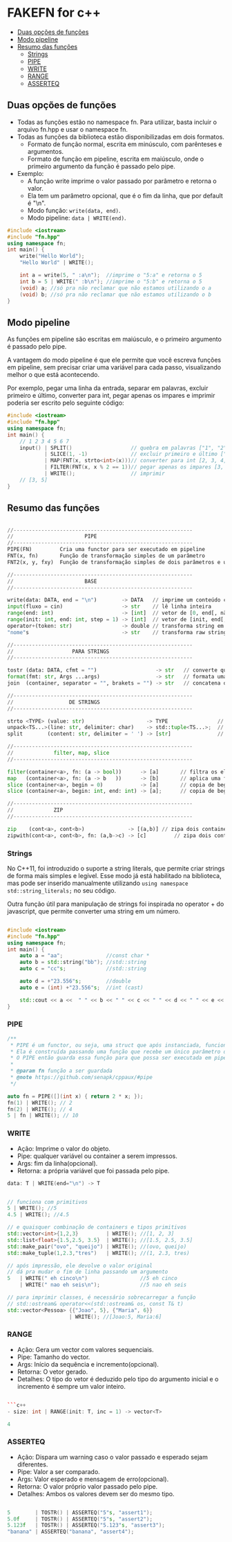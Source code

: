 # FAKEFN for c++

[](toc)

- [Duas opções de funções](#duas-opções-de-funções)
- [Modo pipeline](#modo-pipeline)
- [Resumo das funções](#resumo-das-funções)
  - [Strings](#strings)
  - [PIPE](#pipe)
  - [WRITE](#write)
  - [RANGE](#range)
  - [ASSERTEQ](#asserteq)
[](toc)

## Duas opções de funções

- Todas as funções estão no namespace fn. Para utilizar, basta incluir o arquivo fn.hpp e usar o namespace fn.
- Todas as funções da biblioteca estão disponibilizadas em dois formatos.
  - Formato de função normal, escrita em minúsculo, com parênteses e argumentos.
  - Formato de função em pipeline, escrita em maiúsculo, onde o primeiro argumento da função é passado pelo pipe.
- Exemplo:
  - A função write imprime o valor passado por parâmetro e retorna o valor.
  - Ela tem um parâmetro opcional, que é o fim da linha, que por default é "\n".
  - Modo função: `write(data, end)`.
  - Modo pipeline: `data | WRITE(end)`.

```cpp
#include <iostream>
#include "fn.hpp"
using namespace fn;
int main() {
    write("Hello World");
    "Hello World" | WRITE();

    int a = write(5, " :a\n");  //imprime o "5:a" e retorna o 5
    int b = 5 | WRITE(" :b\n"); //imprime o "5:b" e retorna o 5
    (void) a; //só pra não reclamar que não estamos utilizando o a
    (void) b; //só pra não reclamar que não estamos utilizando o b
}
```

## Modo pipeline

As funções em pipeline são escritas em maiúsculo, e o primeiro argumento é passado pelo pipe.

A vantagem do modo pipeline é que ele permite que você escreva funções em pipeline, sem precisar criar uma variável para cada passo, visualizando melhor o que está acontecendo.

Por exemplo, pegar uma linha da entrada, separar em palavras, excluir primeiro e último, converter para int, pegar apenas os impares e imprimir poderia ser escrito pelo seguinte código:

```cpp
#include <iostream>
#include "fn.hpp"
using namespace fn;
int main() {
    // 1 2 3 4 5 6 7
    input() | SPLIT()                   // quebra em palavras ["1", "2", "3", "4", "5", "6", "7"]
            | SLICE(1, -1)              // excluir primeiro e último ["2", "3", "4", "5", "6"]
            | MAP(FNT(x, strto<int>(x)))// converter para int [2, 3, 4, 5, 6]
            | FILTER(FNT(x, x % 2 == 1))// pegar apenas os impares [3, 5]
            | WRITE();                  // imprimir
    // [3, 5]
}
```

## Resumo das funções

```py

//----------------------------------------------------------
//                       PIPE 
//----------------------------------------------------------
PIPE(FN)         Cria uma functor para ser executado em pipeline
FNT(x, fn)       Função de transformação simples de um parâmetro
FNT2(x, y, fxy)  Função de transformação simples de dois parâmetros e uma transformação

//----------------------------------------------------------
//                       BASE 
//----------------------------------------------------------

write(data: DATA, end = "\n")        -> DATA   // imprime um conteúdo convertido pelo tostr
input(fluxo = cin)                   -> str    // lê linha inteira
range(end: int)                      -> [int]  // vetor de [0, end[, não inclui o end
range(init: int, end: int, step = 1) -> [int]  // vetor de [init, end[, não inclui o end
operator+(token: str)                -> double // transforma string em double
"nome"s                              -> str    // transforma raw string em string

//----------------------------------------------------------
//                   PARA STRINGS
//----------------------------------------------------------

tostr (data: DATA, cfmt = "")                   -> str   // converte qualquer coisa para string e formata
format(fmt: str, Args ...args)                  -> str   // formata uma string usando {} e printf
join  (container, separator = "", brakets = "") -> str   // concatena os elementos de um container 

//----------------------------------------------------------
//                  DE STRINGS
//----------------------------------------------------------

strto <TYPE> (value: str)                    -> TYPE                // dado tipo, converte string para esse tipo
unpack<TS...>(line: str, delimiter: char)    -> std::tuple<TS...>;  // dado tipos e delimitador, separa em uma tupla 
split        (content: str, delimiter = ' ') -> [str]               // dado um delimitador, separa em vetor de strings

//----------------------------------------------------------
//             filter, map, slice  
//----------------------------------------------------------

filter(container<a>, fn: (a -> bool))      -> [a]       // filtra os elementos que satisfazem a função
map   (container<a>, fn: (a -> b   ))      -> [b]       // aplica uma função em todos os elementos
slice (container<a>, begin = 0)            -> [a]       // copia de begin até o final
slice (container<a>, begin: int, end: int) -> [a];      // copia de begin até end

//----------------------------------------------------------
//             ZIP
//----------------------------------------------------------

zip    (cont<a>, cont<b>)              -> [(a,b)] // zipa dois containers em um cont de pares
zipwith(cont<a>, cont<b>, fn: (a,b->c) -> [c]         // zipa dois containers usando uma função

```

### Strings

No C++11, foi introduzido o suporte a string literals, que permite criar strings de forma mais simples e legível.
Esse modo já está habilitado na biblioteca, mas pode ser inserido manualmente utilizando `using namespace std::string_literals;` no seu código.

Outra função útil para manipulação de strings foi inspirada no operator + do javascript, que permite converter uma string em um número.

```cpp

#include <iostream>
#include "fn.hpp"
using namespace fn;
int main() {
    auto a = "aa";              //const char *
    auto b = std::string("bb"); //std::string
    auto c = "cc"s;             //std::string

    auto d = +"23.556"s;        //double
    auto e = (int) +"23.556"s;  //int (cast)

    std::cout << a <<  " " << b << " " << c << " " << d << " " << e << std::endl;
}

```

### PIPE

```cpp
/**
 * PIPE é um functor, ou seja, uma struct que após instanciada, funciona como uma função.
 * Ela é construída passando uma função que recebe um único parâmetro de qualquer tipo.
 * O PIPE então guarda essa função para que possa ser executada em pipeline ou invocada diretamente.
 * 
 * @param fn função a ser guardada
 * @note https://github.com/senapk/cppaux/#pipe
 */

auto fn = PIPE([](int x) { return 2 * x; });
fn(1) | WRITE(); // 2
fn(2) | WRITE(); // 4
5 | fn | WRITE(); // 10
```

### WRITE

- Ação: Imprime o valor do objeto.
- Pipe: qualquer variável ou container a serem impressos.
- Args: fim da linha(opcional).
- Retorna: a própria variável que foi passada pelo pipe.

```c++
data: T | WRITE(end="\n") -> T
```

```c++

// funciona com primitivos
5 | WRITE(); //5
4.5 | WRITE(); //4.5

// e quaisquer combinação de containers e tipos primitivos
std::vector<int>{1,2,3}         | WRITE(); //[1, 2, 3]
std::list<float>{1.5,2.5, 3.5}  | WRITE(); //[1.5, 2.5, 3.5]
std::make_pair("ovo", "queijo") | WRITE(); //(ovo, queijo)
std::make_tuple(1,2.3,"tres")   | WRITE(); //(1, 2.3, tres)

// após impressão, ele devolve o valor original
// dá pra mudar o fim de linha passando um argumento
5   | WRITE(" eh cinco\n")                 //5 eh cinco
    | WRITE(" nao eh seis\n");             //5 nao eh seis

// para imprimir classes, é necessário sobrecarregar a função
// std::ostream& operator<<(std::ostream& os, const T& t)
std::vector<Pessoa> {{"Joao", 5}, {"Maria", 6}} 
                    | WRITE(); //[Joao:5, Maria:6]
```

### RANGE

- Ação: Gera um vector com valores sequenciais.
- Pipe: Tamanho do vector.
- Args: Início da sequência e incremento(opcional).
- Retorna: O vetor gerado.
- Detalhes: O tipo do vetor é deduzido pelo tipo do argumento inicial e o incremento é sempre um valor inteiro.

```c++

```c++
- size: int | RANGE(init: T, inc = 1) -> vector<T>
```

```c++
4
```

### ASSERTEQ

- Ação: Dispara um warning caso o valor passado e esperado sejam diferentes.
- Pipe: Valor a ser comparado.
- Args: Valor esperado e mensagem de erro(opcional).
- Retorna: O valor próprio valor passado pelo pipe.
- Detalhes: Ambos os valores devem ser do mesmo tipo.

```c++

5        | TOSTR() | ASSERTEQ("5"s, "assert1"); 
5.0f     | TOSTR() | ASSERTEQ("5"s, "assert2");
5.123f   | TOSTR() | ASSERTEQ("5.123"s, "assert3");
"banana" | ASSERTEQ("banana", "assert4");
```
